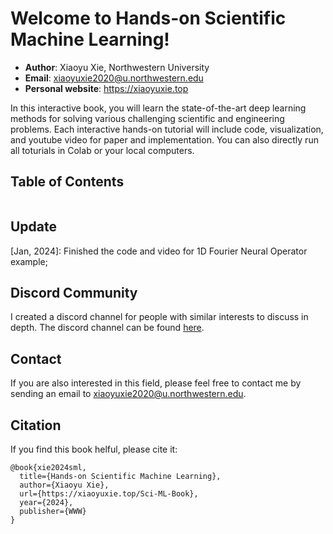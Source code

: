 # Welcome to Hands-on Scientific Machine Learning!

- **Author**: Xiaoyu Xie, Northwestern University
- **Email**: xiaoyuxie2020@u.northwestern.edu
- **Personal website**: https://xiaoyuxie.top

In this interactive book, you will learn the state-of-the-art deep learning methods for solving various challenging scientific and engineering problems. Each interactive hands-on tutorial will include code, visualization, and youtube video for paper and implementation. You can also directly run all toturials in Colab or your local computers.

## Table of Contents
```{tableofcontents}
```

## Update
[Jan, 2024]: Finished the code and video for 1D Fourier Neural Operator example;

## Discord Community
I created a discord channel for people with similar interests to discuss in depth. The discord channel can be found [here](https://discord.gg/QBEeVmG3).

## Contact
If you are also interested in this field, please feel free to contact me by sending an email to xiaoyuxie2020@u.northwestern.edu. 

## Citation
If you find this book helful, please cite it:
```
@book{xie2024sml,
  title={Hands-on Scientific Machine Learning},
  author={Xiaoyu Xie},
  url={https://xiaoyuxie.top/Sci-ML-Book},
  year={2024},
  publisher={WWW}
}
```